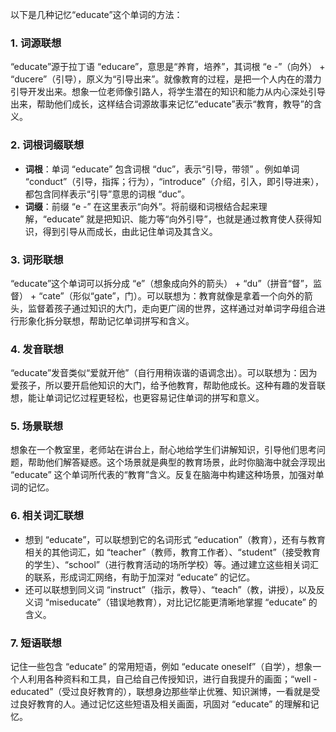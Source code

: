 以下是几种记忆“educate”这个单词的方法：

### 1. 词源联想
“educate”源于拉丁语 “educare”，意思是“养育，培养”，其词根 “e -”（向外） + “ducere”（引导），原义为“引导出来”。就像教育的过程，是把一个人内在的潜力引导开发出来。想象一位老师像引路人，将学生潜在的知识和能力从内心深处引导出来，帮助他们成长，这样结合词源故事来记忆“educate”表示“教育，教导”的含义。 

### 2. 词根词缀联想
 - **词根**：单词 “educate” 包含词根 “duc”，表示“引导，带领” 。例如单词 “conduct”（引导，指挥；行为），“introduce”（介绍，引入，即引导进来），都包含同样表示“引导”意思的词根 “duc”。 
 - **词缀**：前缀 “e -” 在这里表示“向外”。将前缀和词根结合起来理解，“educate” 就是把知识、能力等“向外引导”，也就是通过教育使人获得知识，得到引导从而成长，由此记住单词及其含义。

### 3. 词形联想
“educate”这个单词可以拆分成 “e”（想象成向外的箭头） + “du”（拼音“督”，监督） + “cate”（形似“gate”，门）。可以联想为：教育就像是拿着一个向外的箭头，监督着孩子通过知识的大门，走向更广阔的世界，这样通过对单词字母组合进行形象化拆分联想，帮助记忆单词拼写和含义。

### 4. 发音联想
“educate”发音类似“爱就开他”（自行用稍诙谐的语调念出）。可以联想为：因为爱孩子，所以要开启他知识的大门，给予他教育，帮助他成长。这种有趣的发音联想，能让单词记忆过程更轻松，也更容易记住单词的拼写和意义。

### 5. 场景联想
想象在一个教室里，老师站在讲台上，耐心地给学生们讲解知识，引导他们思考问题，帮助他们解答疑惑。这个场景就是典型的教育场景，此时你脑海中就会浮现出 “educate” 这个单词所代表的“教育”含义。反复在脑海中构建这种场景，加强对单词的记忆。 

### 6. 相关词汇联想
 - 想到 “educate”，可以联想到它的名词形式 “education”（教育），还有与教育相关的其他词汇，如 “teacher”（教师，教育工作者）、“student”（接受教育的学生）、“school”（进行教育活动的场所学校）等。通过建立这些相关词汇的联系，形成词汇网络，有助于加深对 “educate” 的记忆。
 - 还可以联想到同义词 “instruct”（指示，教导）、“teach”（教，讲授），以及反义词 “miseducate”（错误地教育），对比记忆能更清晰地掌握 “educate” 的含义。

### 7. 短语联想
记住一些包含 “educate” 的常用短语，例如 “educate oneself”（自学），想象一个人利用各种资料和工具，自己给自己传授知识，进行自我提升的画面；“well - educated”（受过良好教育的），联想身边那些举止优雅、知识渊博，一看就是受过良好教育的人。通过记忆这些短语及相关画面，巩固对 “educate” 的理解和记忆。 